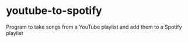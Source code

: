 # youtube-to-spotify
Program to take songs from a YouTube playlist and add them to a Spotify playlist
